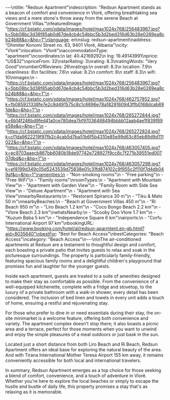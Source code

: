 ---\ntitle: "Redsun Apartment"\ndescription: "Redsun Apartment stands as a beacon of comfort and convenience in Vlorë, offering breathtaking sea views and a mere stone's throw away from the serene Beach at Government Villas."\nfeaturedImage: "https://cf.bstatic.com/xdata/images/hotel/max1024x768/256483967.jpg?k=5bb08bc3d38f85ab0d67de4cb4c54bbc5b3d2bed316d63b28e0269ea8cb24b88&o=&hp=1"\nlanguage: en\nslug: redsun-apartment\naddress: "Dhimiter Konomi Street no. 63, 9401 Vlorë, Albania"\ncity: "Vlorë"\nlocation: "Vlorë"\naccommodationType: "apartment"\ncoordinates:\n  lat: 40.42169292\n  lng: 19.49143991\nprice: "US$32"\npriceFrom: 32\nstarRating: 3\nrating: 8.3\nratingWords: "Very Good"\nnumberOfReviews: 26\nratings:\n  overall: 8.3\n  location: 7.9\n  cleanliness: 8\n  facilities: 7.6\n  value: 8.2\n  comfort: 8\n  staff: 8.3\n  wifi: 10\nimages:\n  - "https://cf.bstatic.com/xdata/images/hotel/max1024x768/256483967.jpg?k=5bb08bc3d38f85ab0d67de4cb4c54bbc5b3d2bed316d63b28e0269ea8cb24b88&o=&hp=1"\n  - "https://cf.bstatic.com/xdata/images/hotel/max1024x768/462757852.jpg?k=fb085921338fe7e2c8d491575c8c1c6896e78a1829160943ffb0168dcab691de&o=&hp=1"\n  - "https://cf.bstatic.com/xdata/images/hotel/max1024x768/265272844.jpg?k=6b14f246bd9fed41a0ce780dea7bf97036488494bbbb12aab4ae1f839f89e58e&o=&hp=1"\n  - "https://cf.bstatic.com/xdata/images/hotel/max1024x768/265272824.jpg?k=cf1da9622219f97fb2c4cab5d7ba51b6f5b4310e85e99d63c85eb89d9d111022&o=&hp=1"\n  - "https://cf.bstatic.com/xdata/images/hotel/max1024x768/463057405.jpg?k=ec9703aaecb867bb6080b18de97742e728927f9cc8c7f271b39551ed00707dbd&o=&hp=1"\n  - "https://cf.bstatic.com/xdata/images/hotel/max1024x768/463057298.jpg?k=ef8199d349c05d5243539d75838e01c31fd874102c9f955c2f110f7d4db049af&o=&hp=1"\namenities:\n  - "Non-smoking rooms"\n  - "Free parking"\n  - "Free WiFi"\n  - "Family rooms"\nroomTypes:\n  - "Apartment with Mountain View"\n  - "Apartment with Garden View"\n  - "Family Room with Side Sea View"\n  - "Deluxe Apartment"\n  - "Apartment with Sea View"\nnearbyRestaurants:\n  - "Restorant Spiranca 30 m"\n  - "Tiku & Mato 50 m"\nnearbyBeaches:\n  - "Beach at Government Villas 450 m"\n  - "Ri Beach 950 m"\n  - "Liro Beach 1.2 km"\n  - "Coco Bongo Beach 2.2 km"\n  - "Vlore Beach 2.3 km"\nwhatsNearby:\n  - "Scooby Doo Vlore 1.7 km"\n  - "Kuzum Baba 5 km"\n  - "Independence Square 6 km"\nairports:\n  - "Corfu International Airport 97 km"\nbookingURL: "https://www.booking.com/hotel/al/redsun-aparmtent.en-gb.html?aid=8035640"\nbestFor: "Best for Beach Access"\nbestCategories: "Beach Access"\ncategory: "Beach Access"\n---\n\nThe air-conditioned apartments at Redsun are a testament to thoughtful design and comfort, each boasting a private patio that invites guests to relax and soak in the picturesque surroundings. The property is particularly family-friendly, featuring spacious family rooms and a delightful children's playground that promises fun and laughter for the younger guests.

Inside each apartment, guests are treated to a suite of amenities designed to make their stay as comfortable as possible. From the convenience of a well-equipped kitchenette, complete with a fridge and stovetop, to the luxury of a private bathroom with a walk-in shower, every detail has been considered. The inclusion of bed linen and towels in every unit adds a touch of home, ensuring a restful and rejuvenating stay.

For those who prefer to dine in or need essentials during their stay, the on-site minimarket is a welcome feature, offering both convenience and variety. The apartment complex doesn't stop there; it also boasts a picnic area and a terrace, perfect for those moments when you want to unwind and enjoy the simple pleasures of a meal outdoors or just bask in the sun.

Located just a short distance from both Liro Beach and Ri Beach, Redsun Apartment offers an ideal base for exploring the natural beauty of the area. And with Tirana International Mother Teresa Airport 155 km away, it remains conveniently accessible for both local and international travelers.

In summary, Redsun Apartment emerges as a top choice for those seeking a blend of comfort, convenience, and a touch of adventure in Vlorë. Whether you're here to explore the local beaches or simply to escape the hustle and bustle of daily life, this property promises a stay that's as relaxing as it is memorable.